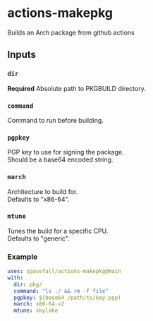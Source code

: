# actions-makepkg

Builds an Arch package from github actions

## Inputs

### `dir`

**Required** 
Absolute path to PKGBUILD directory.

### `command`

Command to run before building.

### `pgpkey`

PGP key to use for signing the package.  
Should be a base64 encoded string.

### `march`

Architecture to build for.  
Defaults to "x86-64".

### `mtune`

Tunes the build for a specific CPU.  
Defaults to "generic".

### Example
 ```yml
 uses: spacefall/actions-makepkg@main
 with:
   dir: pkg/
   command: "ls ./ && rm -f file" 
   pgpkey: $(base64 /path/to/key.pgp)
   march: x86-64-v2
   mtune: skylake
 ```
